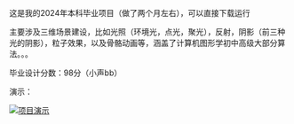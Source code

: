 这是我的2024年本科毕业项目（做了两个月左右），可以直接下载运行

主要涉及三维场景建设，比如光照（环境光，点光，聚光），反射，阴影（前三种光的阴影），粒子效果，以及骨骼动画等，涵盖了计算机图形学初中高级大部分算法。。。

毕业设计分数：98分（小声bb）

演示：

[![项目演示](https://imgur.mengta.link/images/2025/05/13/da7dd2d5710f4bfef0f87d2d4062cd51.fr.jpeg)](https://imgur.mengta.link/video/RTkH)
